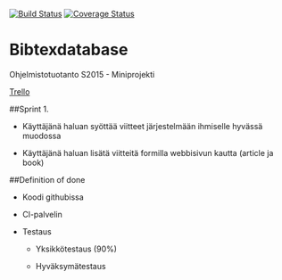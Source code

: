 [![Build Status](https://travis-ci.org/ohtuspringteam/bibtexdatabase.svg?branch=master)](https://travis-ci.org/ohtuspringteam/bibtexdatabase) [![Coverage Status](https://coveralls.io/repos/ohtuspringteam/bibtexdatabase/badge.svg?branch=master&service=github)](https://coveralls.io/github/ohtuspringteam/bibtexdatabase?branch=master)

# Bibtexdatabase

Ohjelmistotuotanto S2015 - Miniprojekti

[Trello](https://trello.com/b/gAoFBDDj/ohtuspringteam)



##Sprint 1.

* Käyttäjänä haluan syöttää viitteet järjestelmään ihmiselle hyvässä muodossa

* Käyttäjänä haluan lisätä viitteitä formilla webbisivun kautta (article ja book)



##Definition of done

* Koodi githubissa

* Cl-palvelin

* Testaus

	* Yksikkötestaus (90%)

	* Hyväksymätestaus
